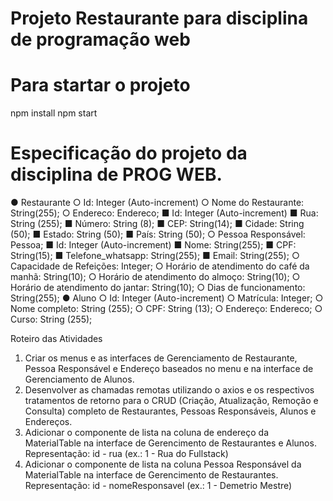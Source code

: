 # Projeto Restaurante para disciplina de programação web

# Para startar o projeto
npm install
npm start 

# Especificação do projeto da disciplina de PROG WEB.
● Restaurante
○ Id: Integer (Auto-increment)
○ Nome do Restaurante: String(255);
○ Endereco: Endereco;
■ Id: Integer (Auto-increment)
■ Rua: String (255);
■ Número: String (8);
■ CEP: String(14);
■ Cidade: String (50);
■ Estado: String (50);
■ País: String (50);
○ Pessoa Responsável: Pessoa;
■ Id: Integer (Auto-increment)
■ Nome: String(255);
■ CPF: String(15);
■ Telefone_whatsapp: String(255);
■ Email: String(255);
○ Capacidade de Refeições: Integer;
○ Horário de atendimento do café da manhã: String(10);
○ Horário de atendimento do almoço: String(10);
○ Horário de atendimento do jantar: String(10);
○ Dias de funcionamento: String(255);
● Aluno
○ Id: Integer (Auto-increment)
○ Matrícula: Integer;
○ Nome completo: String (255);
○ CPF: String (13);
○ Endereço: Endereco;
○ Curso: String (255);

Roteiro das Atividades
1. Criar os menus e as interfaces de Gerenciamento de Restaurante, Pessoa
Responsável e Endereço baseados no menu e na interface de
Gerenciamento de Alunos.
2. Desenvolver as chamadas remotas utilizando o axios e os respectivos
tratamentos de retorno para o CRUD (Criação, Atualização, Remoção e
Consulta) completo de Restaurantes, Pessoas Responsáveis, Alunos e
Endereços.
3. Adicionar o componente de lista na coluna de endereço da MaterialTable na
interface de Gerencimento de Restaurantes e Alunos. Representação: id - rua
(ex.: 1 - Rua do Fullstack)
4. Adicionar o componente de lista na coluna Pessoa Responsável da
MaterialTable na interface de Gerencimento de Restaurantes.
Representação: id - nomeResponsavel (ex.: 1 - Demetrio Mestre)